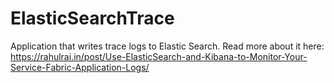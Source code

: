 # ElasticSearchTrace
Application that writes trace logs to Elastic Search. Read more about it here: https://rahulrai.in/post/Use-ElasticSearch-and-Kibana-to-Monitor-Your-Service-Fabric-Application-Logs/
